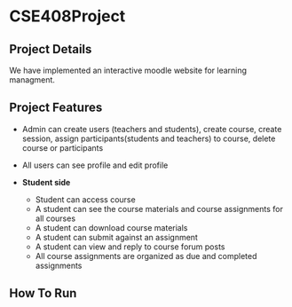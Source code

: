 # CSE408Project

## Project Details

We have implemented an interactive moodle website for learning managment.

## Project Features

- Admin can create users (teachers and students), create course, create session, assign participants(students and teachers) to course, delete course or participants

- All users can see profile and edit profile

- **Student side**
    - Student can access course
    - A student can see the course materials and course assignments for all courses
    - A student can download course materials 
    - A student can submit against an assignment
    - A student can view and reply to course forum posts
    - All course assignments are organized as due and completed assignments

## How To Run

